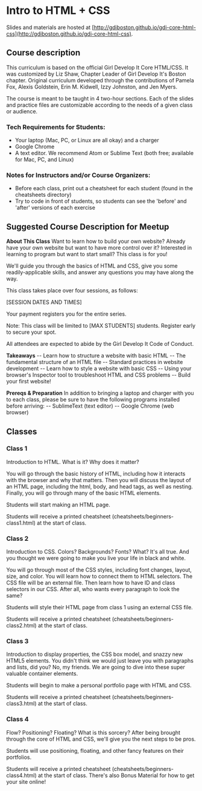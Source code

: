 # Intro to HTML + CSS

Slides and materials are hosted at [http://gdiboston.github.io/gdi-core-html-css](http://gdiboston.github.io/gdi-core-html-css).

## Course description

This curriculum is based on the official Girl Develop It Core HTML/CSS. It was customized by Liz Shaw, Chapter Leader of Girl Develop It's Boston chapter. Original curriculum developed through the contributions of Pamela Fox, Alexis Goldstein, Erin M. Kidwell, Izzy Johnston, and Jen Myers.

The course is meant to be taught in 4 two-hour sections. Each of the slides and practice files are customizable according to the needs of a given class or audience.

### Tech Requirements for Students:
 - Your laptop (Mac, PC, or Linux are all okay) and a charger
 - Google Chrome
 - A text editor. We recommend Atom or Sublime Text (both free; available for Mac, PC, and Linux)
 
### Notes for Instructors and/or Course Organizers:
 - Before each class, print out a cheatsheet for each student (found in the cheatsheets directory)
 - Try to code in front of students, so students can see the 'before' and 'after' versions of each exercise

## Suggested Course Description for Meetup

**About This Class**
Want to learn how to build your own website? Already have your own website but want to have more control over it? Interested in learning to program but want to start small? This class is for you!

We'll guide you through the basics of HTML and CSS, give you some readily-applicable skills, and answer any questions you may have along the way.

This class takes place over four sessions, as follows:

[SESSION DATES AND TIMES]

Your payment registers you for the entire series.

Note: This class will be limited to [MAX STUDENTS] students. Register early to secure your spot.

All attendees are expected to abide by the Girl Develop It Code of Conduct. 

**Takeaways**
-- Learn how to structure a website with basic HTML
-- The fundamental structure of an HTML file 
-- Standard practices in website development
-- Learn how to style a website with basic CSS
-- Using your browser's Inspector tool to troubleshoot HTML and CSS problems 
-- Build your first website!

**Prereqs & Preparation**
In addition to bringing a laptop and charger with you to each class, please be sure to have the following programs installed before arriving:
-- SublimeText (text editor) 
-- Google Chrome (web browser)

## Classes

### Class 1

Introduction to HTML. What is it? Why does it matter?

You will go through the basic history of HTML, including how it interacts with the browser and why that matters.
Then you will discuss the layout of an HTML page, including the html, body, and head tags, as well as nesting. Finally, you will go through many of the basic HTML elements.

Students will start making an HTML page.

Students will receive a printed cheatsheet (cheatsheets/beginners-class1.html) at the start of class.

### Class 2
Introduction to CSS. Colors? Backgrounds? Fonts? What? It's all true. And you thought we were going to make you live your life in black and white.

You will go through most of the CSS styles, including font changes, layout, size, and color. You will learn how to connect them to HTML selectors. The CSS file will be an external file. Then learn how to have ID and class selectors in our CSS. After all, who wants every paragraph to look the same?

Students will style their HTML page from class 1 using an external CSS file.

Students will receive a printed cheatsheet (cheatsheets/beginners-class2.html) at the start of class.

### Class 3

Introduction to display properties, the CSS box model, and snazzy new HTML5 elements. You didn't think we would just leave you with paragraphs and lists, did you? No, my friends. We are going to dive into these super valuable container elements. 

Students will begin to make a personal portfolio page with HTML and CSS.

Students will receive a printed cheatsheet (cheatsheets/beginners-class3.html) at the start of class.

### Class 4

Flow? Positioning? Floating? What is this sorcery? After being brought through the core of HTML and CSS, we'll give you the next steps to be pros.

Students will use positioning, floating, and other fancy features on their portfolios.

Students will receive a printed cheatsheet (cheatsheets/beginners-class4.html) at the start of class. There's also Bonus Material for how to get your site online!
